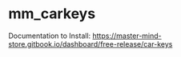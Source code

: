 # mm_carkeys
 
Documentation to Install: https://master-mind-store.gitbook.io/dashboard/free-release/car-keys